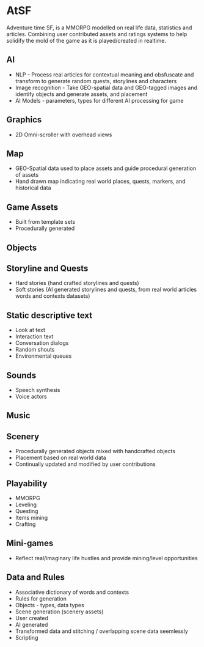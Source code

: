 # AtSF
Adventure time SF, is a MMORPG modelled on real life data, statistics and articles.  Combining user contributed assets and ratings systems to help solidify the mold of the game as it is played/created in realtime.

## AI
- NLP - Process real articles for contextual meaning and obsfuscate and transform to generate random quests, storylines and characters
- Image recognition - Take GEO-spatial data and GEO-tagged images and identify objects and generate assets, and placement
- AI Models - parameters, types for different AI processing for game

## Graphics
- 2D Omni-scroller with overhead views

## Map
- GEO-Spatial data used to place assets and guide procedural generation of assets
- Hand drawn map indicating real world places, quests, markers, and historical data

## Game Assets
- Built from template sets
- Procedurally generated

## Objects

## Storyline and Quests
- Hard stories (hand crafted storylines and quests)
- Soft stories (AI generated storylines and quests, from real world articles words and contexts datasets)

## Static descriptive text
- Look at text
- Interaction text
- Conversation dialogs
- Random shouts
- Environmental queues

## Sounds
- Speech synthesis
- Voice actors

## Music

## Scenery
- Procedurally generated objects mixed with handcrafted objects
- Placement based on real world data
- Continually updated and modified by user contributions

## Playability
- MMORPG
- Leveling
- Questing
- Items mining
- Crafting
  
## Mini-games
- Reflect real/imaginary life hustles and provide mining/level opportunities
  
## Data and Rules
- Associative dictionary of words and contexts
- Rules for generation
- Objects - types, data types
- Scene generation (scenery assets)
- User created
- AI generated
- Transformed data and stitching / overlapping scene data seemlessly
- Scripting
